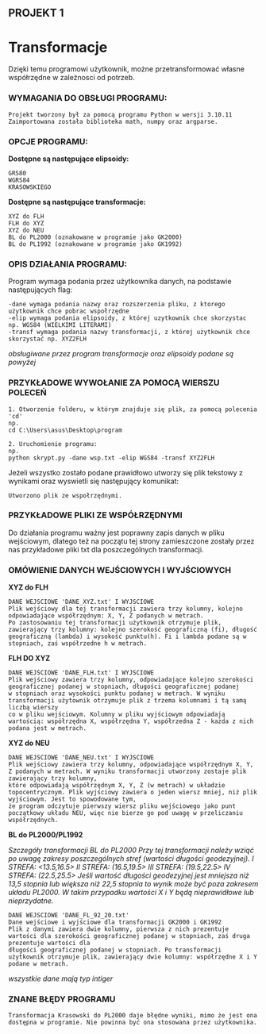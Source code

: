 
## PROJEKT 1
# Transformacje

Dzięki temu programowi użytkownik, możne przetransformować własne współrzędne w zależnosci od potrzeb.

### WYMAGANIA DO OBSŁUGI PROGRAMU:
```
Projekt tworzony był za pomocą programu Python w wersji 3.10.11
Zaimportowana została biblioteka math, numpy oraz argparse.
```

### OPCJE PROGRAMU:
**Dostępne są następujące elipsoidy:**
```
GRS80
WGRS84
KRASOWSKIEGO
```

**Dostępne są następujące transformacje:**
```
XYZ do FLH
FLH do XYZ
XYZ do NEU
BL do PL2000 (oznakowane w programie jako GK2000)
BL do PL1992 (oznakowane w programie jako GK1992)
```

### OPIS DZIAŁANIA PROGRAMU:
Program wymaga podania przez użytkownika danych, na podstawie następujących flag:
```
-dane wymaga podania nazwy oraz rozszerzenia pliku, z ktorego użytkownik chce pobrac wspołrzędne
-elip wymaga podania elipsoidy, z której uzytkownik chce skorzystac np. WGS84 (WIELKIMI LITERAMI) 
-transf wymaga podania nazwy transformacji, z której użytkownik chce skorzystać np. XYZ2FLH
```
*obsługiwane przez program transformacje oraz elipsoidy podane są powyżej*

### PRZYKŁADOWE WYWOŁANIE ZA POMOCĄ WIERSZU POLECEŃ
```
1. Otworzenie folderu, w którym znajduje się plik, za pomocą polecenia 'cd'
np. 
cd C:\Users\asus\Desktop\program

2. Uruchomienie programu:
np. 
python skrypt.py -dane wsp.txt -elip WGS84 -transf XYZ2FLH
```

Jeżeli wszystko zostało podane prawidłowo utworzy się plik tekstowy z wynikami oraz wyswietli się  następujący komunikat:

```
Utworzono plik ze wspołrzędnymi.
```

### PRZYKŁADOWE PLIKI ZE WSPÓŁRZĘDNYMI
Do działania programu ważny jest poprawny zapis danych w pliku wejściowym, dlatego też na początu tej strony zamieszczone zostały przez nas przykładowe pliki txt dla poszczególnych transformacji. 

### OMÓWIENIE DANYCH WEJŚCIOWYCH I WYJŚCIOWYCH

**XYZ do FLH**
```
DANE WEJSCIOWE 'DANE_XYZ.txt' I WYJSCIOWE
Plik wejściowy dla tej transformacji zawiera trzy kolumny, kolejno odpowiadające współrzędnym: X, Y, Z podanych w metrach. 
Po zastosowaniu tej transformacji użytkownik otrzymuje plik, zawierający trzy kolumny: kolejno szerokość geograficzną (fi), długość 
geograficzną (lambda) i wysokość punktu(h). Fi i lambda podane są w stopniach, zaś współrzedne h w metrach. 

```
**FLH DO XYZ**
```
DANE WEJŚCIOWE 'DANE_FLH.txt' I WYJSCIOWE
Plik wejściowy zawiera trzy kolumny, odpowiadające kolejno szerokości geograficznej podanej w stopniach, długości geograficznej podanej 
w stopniach oraz wysokości punktu podanej w metrach. W wyniku transformacji użytownik otrzymuje plik z trzema kolumnami i tą samą liczbą wierszy 
co w pliku wejściowym. Kolumny w pliku wyjściowym odpowiadają wartością: współrzędna X, współrzędna Y, współrzedna Z - każda z nich podana jest w metrach. 

```
**XYZ do NEU**
```
DANE WEJSCIOWE 'DANE_NEU.txt' I WYJSCIOWE
Plik wejściowy zawiera trzy kolumny, odpowiadające współrzędnym X, Y, Z podanych w metrach. W wyniku transformacji utworzony zostaje plik zawierający trzy kolumny, 
które odpowiadają współrzędnym X, Y, Z (w metrach) w układzie topocentrycznym. Plik wyjściowy zawiera o jeden wiersz mniej, niż plik wyjściowym. Jest to spowodowane tym, 
że program odczytuje pierwszy wiersz pliku wejściowego jako punt początkowy układu NEU, więc nie bierze go pod uwagę w przeliczaniu współrzędnych.
```

**BL do PL2000/PL1992**

*Szczegóły transformacji BL do PL2000
Przy tej transformacji należy wziąć po uwagę zakresy poszczególnych stref (wartości długości geodezyjnej). 
I STREFA:
<13.5,16.5>
II STREFA:
(16.5,19.5>
III STREFA:
(19.5,22.5>
IV STREFA:
(22.5,25.5>
Jeśli wartość długości geodezyjnej jest mniejsza niż 13,5 stopnia lub większa niż 22,5 stopnia to wynik może być poza zakresem układu PL2000. W takim przypadku wartości X i Y będą nieprawidłowe lub nieprzydatne.*

```
DANE WEJSCIOWE 'DANE_FL_92_20.txt'
Dane wejściowe i wyjściowe dla transformacji GK2000 i GK1992
Plik z danymi zawiera dwie kolumny, pierwsza z nich prezentuje wartości dla szerokości geograficznej podanej w stopniach, zaś druga prezentuje wartości dla 
długości geograficznej podanej w stopniach. Po transformacji użytkownik otrzymuje plik, zawierający dwie kolumny: współrzędne X i Y podane w metrach. 
```
*wszystkie dane mają typ intiger*

### ZNANE BŁĘDY PROGRAMU

```
Transformacja Krasowski do PL2000 daje błędne wyniki, mimo że jest ona dostępna w programie. Nie powinna być ona stosowana przez użytkownika.
```










